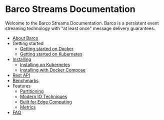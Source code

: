 # Barco Streams Documentation

Welcome to the Barco Streams Documentation. Barco is a persistent event streaming
technology with "at least once" message delivery guarantees.

- [About Barco](./technical_intro/)
- Getting started
    - [Getting started on Docker](./getting_started/on_docker/)
    - [Getting started on Kubernetes](./getting_started/on_kubernetes/)
- [Installing](./install/)
    - [Installing on Kubernetes](./install/kubernetes/)
    - [Installing with Docker Compose](./install/docker_compose/)
- [Rest API](./rest_api/)
- [Benchmarks](./benchmarks/)
- Features
    - [Partitioning](./features/partitioning/)
    - [Modern IO Techniques](./features/io/)
    - [Built for Edge Computing](./features/edge/)
    - [Metrics](./features/metrics/)
- [FAQ](./faq/)
